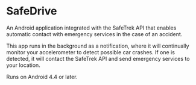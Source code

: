 # SafeDrive
An Android application integrated with the SafeTrek API that enables automatic contact with emergency services in the case of an accident.

This app runs in the background as a notification, where it will continually monitor your accelerometer to detect possible car crashes.
If one is detected, it will contact the SafeTrek API and send emergency services to your location. 

Runs on Android 4.4 or later.
